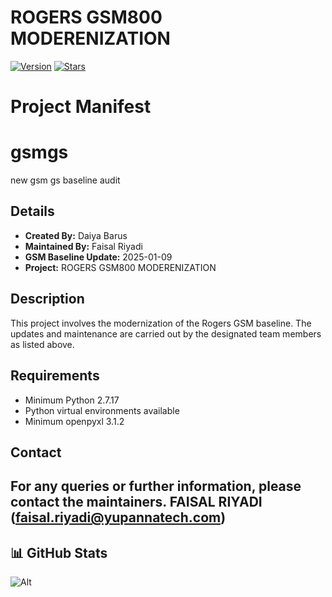 # ROGERS GSM800 MODERENIZATION

[![Version](https://img.shields.io/github/v/release/faisalri/GSMGS_YPN_ROGERS?color=%230567ff&label=Latest%20Release&style=for-the-badge)](https://github.com/faisalri/GSMGS_YPN_ROGERS/releases)
[![Stars](https://img.shields.io/github/stars/faisalri/GSMGS_YPN_ROGERS?style=for-the-badge)](https://github.com/faisalri/GSMGS_YPN_ROGERS)

# Project Manifest

# gsmgs
new gsm gs baseline audit

## Details
- **Created By:** Daiya Barus
- **Maintained By:** Faisal Riyadi
- **GSM Baseline Update:** 2025-01-09
- **Project:** ROGERS GSM800 MODERENIZATION

## Description
This project involves the modernization of the Rogers GSM baseline. The updates and maintenance are carried out by the designated team members as listed above.

## Requirements
- Minimum Python 2.7.17
- Python virtual environments available
- Minimum openpyxl 3.1.2
  
## Contact
For any queries or further information, please contact the maintainers.
FAISAL RIYADI (faisal.riyadi@yupannatech.com)
---

## 📊 GitHub Stats

![Alt](https://repobeats.axiom.co/api/embed/9ce849db10794e290f63429333c0e8bbddfca563.svg "Repobeats analytics image")
